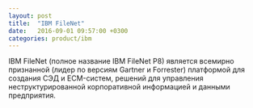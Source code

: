 ```yaml
---
layout: post
title:  "IBM FileNet"
date:   2016-09-01 09:57:00 +0300
categories: product/ibm
---
```

IBM FileNet (полное название IBM FileNet P8) является всемирно признанной (лидер по версиям Gartner и Forrester) платформой для создания СЭД и ECM-систем, решений для управления неструктурированной корпоративной информацией и данными предприятия.